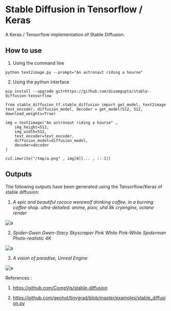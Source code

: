 # Stable Diffusion in Tensorflow / Keras

A Keras / Tensorflow implementation of Stable Diffusion.

## How to use

1) Using the command line 

```
python text2image.py --prompt="An astronaut riding a hourse"
```

2) Using the python interface

```
pip install --upgrade git+https://github.com/divamgupta/stable-diffusion-tensorflow
```


```
from stable_diffusion_tf.stable_diffusion import get_model, text2image
text_encoder, diffusion_model, decoder = get_model(512, 512, download_weights=True)

img = text2image("An astronaut riding a hourse" , 
	img_height=512, 
	img_width=512,  
	text_encoder=text_encoder, 
	diffusion_model=diffusion_model, 
	decoder=decoder
)

cv2.imwrite("/tmp/a.png" , img[0][... , ::-1])

```

## Outputs 

The following outputs have been generated using the Tensorflow/Keras of stable diffusion:

1) *A epic and beautiful rococo werewolf drinking coffee, in a burning coffee shop. ultra-detailed. anime, pixiv, uhd 8k cryengine, octane render*

![a](https://user-images.githubusercontent.com/1890549/190841598-3d0b9bd1-d679-4c8d-bd5e-b1e24397b5c8.png)


2) *Spider-Gwen Gwen-Stacy Skyscraper Pink White Pink-White Spiderman Photo-realistic 4K*

![a](https://user-images.githubusercontent.com/1890549/190841999-689c9c38-ece4-46a0-ad85-f459ec64c5b8.png)



3) *A vision of paradise, Unreal Engine*

![a](https://user-images.githubusercontent.com/1890549/190841886-239406ea-72cb-4570-8f4c-fcd074a7ad7f.png)



References :

1) https://github.com/CompVis/stable-diffusion

2) https://github.com/geohot/tinygrad/blob/master/examples/stable_diffusion.py
